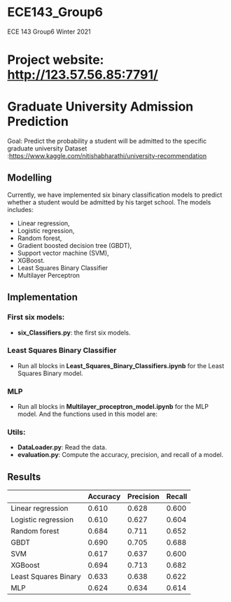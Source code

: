 # ECE143_Group6
ECE 143  Group6 Winter 2021
# Project website: http://123.57.56.85:7791/


# Graduate University Admission Prediction

Goal: Predict the probability a student will be admitted to the specific graduate university
Dataset :https://www.kaggle.com/nitishabharathi/university-recommendation


## Modelling

Currently, we have implemented six binary classification models to predict whether a student would be admitted by his target school. The models includes:

+ Linear regression,
+ Logistic regression,
+ Random forest,
+ Gradient boosted decision tree (GBDT),
+ Support vector machine (SVM),
+ XGBoost.
+ Least Squares Binary Classifier
+ Multilayer Perceptron

## Implementation
### First six models:
+ **six_Classifiers.py**: the first six models.
### Least Squares Binary Classifier
+ Run all blocks in **Least_Squares_Binary_Classifiers.ipynb** for the Least Squares Binary model.
### MLP
+ Run all blocks in **Multilayer_proceptron_model.ipynb** for the MLP model. And the functions used in this model are:
### Utils:
+ **DataLoader.py**: Read the data.
+ **evaluation.py**: Compute the accuracy, precision, and recall of a model.

## Results

|                     | Accuracy | Precision | Recall |
| ------------------- | -------- | --------- | ------ |
| Linear regression   | 0.610    | 0.628     | 0.600  |
| Logistic regression | 0.610    | 0.627     | 0.604  |
| Random forest       | 0.684    | 0.711     | 0.652  |
| GBDT                | 0.690    | 0.705     | 0.688  |
| SVM                 | 0.617    | 0.637     | 0.600  |
| XGBoost             | 0.694    | 0.713     | 0.682  |
| Least Squares Binary| 0.633    | 0.638     | 0.622  |
| MLP                 | 0.624    | 0.634     | 0.614  |
